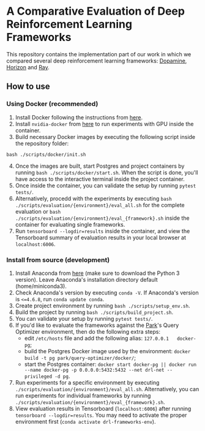 # A Comparative Evaluation of Deep Reinforcement Learning Frameworks
This repository contains the implementation part of our work in which we compared several deep reinforcement learning frameworks: [Dopamine][dopamine], [Horizon][horizon] and [Ray][ray].

## How to use

### Using Docker (recommended)
1. Install Docker following the instructions from [here][docker].
2. Install `nvidia-docker` from [here][nvidia-docker] to run experiments with GPU inside the container.
3. Build necessary Docker images by executing the following script inside the repository folder:
```
bash ./scripts/docker/init.sh
```
4. Once the images are built, start Postgres and project containers by running `bash ./scripts/docker/start.sh`. When the script is done, you'll have access to the interactive terminal inside the project container.
5. Once inside the container, you can validate the setup by running `pytest tests/`.
6. Alternatively, procedd with the experiments by executing `bash ./scripts/evaluation/{environment}/eval_all.sh` for the complete evaluation or `bash ./scripts/evaluation/{environment}/eval_{framework}.sh` inside the container for evaluating single frameworks.
7. Run `tensorboard --logdir=results` inside the container, and view the Tensorboard summary of evaluation results in your local browser at `localhost:6006`.

### Install from source (development)
1. Install Anaconda from [here][miniconda] (make sure to download the Python 3 version). Leave Anaconda's installation directory default (home/miniconda3).
2. Check Anaconda's version by executing `conda -V`. If Anaconda's version is `<=4.6.8`, run `conda update conda`.
3. Create project environment by running `bash ./scripts/setup_env.sh`.
4. Build the project by running `bash ./scripts/build_project.sh`.
5. You can validate your setup by running `pytest tests/`.
6. If you'd like to evaluate the frameworks against the [Park][park]'s Query Optimizer environment, then do the following extra steps:
    - edit `/etc/hosts` file and add the following alias: `127.0.0.1   docker-pg`;
    - build the Postgres Docker image used by the environment: `docker build -t pg park/query-optimizer/docker/`;
    - start the Postgres container: `docker start docker-pg || docker run --name docker-pg -p 0.0.0.0:5432:5432 --net drl-net --privileged -d pg`.
5. Run experiments for a specific environment by executing `./scripts/evaluation/{environment}/eval_all.sh`. Alternatively, you can run experiments for individual frameworks by running `./scripts/evaluation/{environment}/eval_{framework}.sh`.
6. View evaluation results in Tensorboard (`localhost:6006`) after running `tensorboard --logdir=results`. You may need to activate the proper environment first (`conda activate drl-frameworks-env`).


[dopamine]: https://github.com/google/dopamine
[horizon]: https://github.com/facebookresearch/Horizon
[ray]: https://github.com/ray-project/ray
[miniconda]: https://docs.conda.io/en/latest/miniconda.html
[docker]: https://docs.docker.com/install/
[nvidia-docker]: https://github.com/NVIDIA/nvidia-docker
[park]: https://github.com/park-project/park